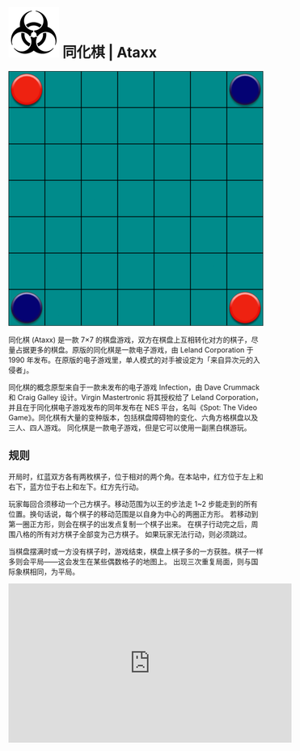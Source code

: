 # ![Ataxx](https://github.com/gbtami/pychess-variants/blob/master/static/icons/ataxx.svg) 同化棋 | Ataxx

![Ataxx Board](https://github.com/gbtami/pychess-variants/blob/master/static/images/Ataxx.png?raw=true)

同化棋 (Ataxx) 是一款 7×7 的棋盘游戏，双方在棋盘上互相转化对方的棋子，尽量占据更多的棋盘。原版的同化棋是一款电子游戏，由 Leland Corporation 于 1990 年发布。在原版的电子游戏里，单人模式的对手被设定为「来自异次元的入侵者」。

同化棋的概念原型来自于一款未发布的电子游戏 Infection，由 Dave Crummack 和 Craig Galley 设计。Virgin Mastertronic 将其授权给了 Leland Corporation，并且在于同化棋电子游戏发布的同年发布在 NES 平台，名叫《Spot: The Video Game》。同化棋有大量的变种版本，包括棋盘障碍物的变化、六角方格棋盘以及三人、四人游戏。
同化棋是一款电子游戏，但是它可以使用一副黑白棋游玩。

## 规则

开局时，红蓝双方各有两枚棋子，位于相对的两个角。在本站中，红方位于左上和右下，蓝方位于右上和左下。红方先行动。

玩家每回合须移动一个己方棋子。移动范围为以王的步法走 1~2 步能走到的所有位置。换句话说，每个棋子的移动范围是以自身为中心的两圈正方形。
若移动到第一圈正方形，则会在棋子的出发点复制一个棋子出来。
在棋子行动完之后，周围八格的所有对方棋子全部变为己方棋子。
如果玩家无法行动，则必须跳过。

当棋盘摆满时或一方没有棋子时，游戏结束，棋盘上棋子多的一方获胜。棋子一样多则会平局——这会发生在某些偶数格子的地图上。
出现三次重复局面，则与国际象棋相同，为平局。

<iframe width="560" height="315" src="https://www.youtube.com/embed/rYIyB6Pw8VE" frameborder="0" allowfullscreen></iframe>
